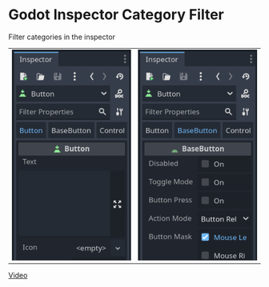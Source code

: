 # Godot Inspector Category Filter

Filter categories in the inspector

| | |
| ----------- | ----------- |
| <img src="https://raw.githubusercontent.com/wantg/godot-inspector-category-filter/master/preview/preview-1.png"> | <img src="https://raw.githubusercontent.com/wantg/godot-inspector-category-filter/master/preview/preview-2.png"> |

[Video](https://www.youtube.com/shorts/hbn2LE466zY)
